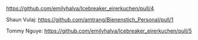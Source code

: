 https://github.com/emilyhalva/Icebreaker_eirerkuchen/pull/4

Shaun Vulaj: https://github.com/amtrang/Bienenstich_Personal/pull/1

Tommy Nguye: https://github.com/emilyhalva/Icebreaker_eirerkuchen/pull/5
